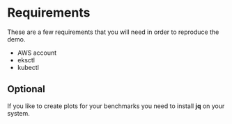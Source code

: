 # Requirements

These are a few requirements that you will need in order to reproduce the demo.
* AWS account
* eksctl
* kubectl

## Optional
If you like to create plots for your benchmarks you need to install **jq** on your system.

